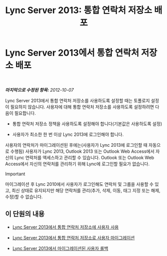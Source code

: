 ﻿---
title: 'Lync Server 2013: 통합 연락처 저장소 배포'
TOCTitle: 통합 연락처 저장소 배포
ms:assetid: 68959d58-ac8a-45de-afcd-b9de2c36799c
ms:mtpsurl: https://technet.microsoft.com/ko-kr/library/JJ204963(v=OCS.15)
ms:contentKeyID: 49303906
ms.date: 08/24/2015
mtps_version: v=OCS.15
ms.translationtype: HT
---

# Lync Server 2013에서 통합 연락처 저장소 배포

 

_**마지막으로 수정된 항목:** 2012-10-07_

Lync Server 2013에서 통합 연락처 저장소를 사용하도록 설정할 때는 토폴로지 설정이 필요하지 않습니다. 사용자에 대해 통합 연락처 저장소를 사용하도록 설정하려면 다음이 필요합니다.

  - 통합 연락처 저장소 정책을 사용하도록 설정해야 합니다(기본값은 사용하도록 설정)

  - 사용자가 최소한 한 번 이상 Lync 2013에 로그인해야 합니다.

사용자의 연락처가 마이그레이션된 후에는(사용자가 Lync 2013에 로그인할 때 자동으로 수행됨) 사용자가 Lync 2013, Outlook 2013 또는 Outlook Web Access에서 자신의 Lync 연락처를 액세스하고 관리할 수 있습니다. Outlook 또는 Outlook Web Access에서 자신의 연락처를 관리하기 위해 Lync에 로그인할 필요가 없습니다.


> [!IMPORTANT]
> 마이그레이션 후 Lync 2010에서 사용자가 로그인해도 연락처 및 그룹을 사용할 수 있고, 최신 상태로 유지되지만 해당 연락처를 관리(추가, 삭제, 이동, 태그 지정 또는 해제, 수정)할 수 없습니다.



## 이 단원의 내용

  - [Lync Server 2013에서 통합 연락처 저장소에 사용자 사용](lync-server-2013-enable-users-for-unified-contact-store.md)

  - [Lync Server 2013에서 통합 연락처 저장소로 사용자 마이그레이션](lync-server-2013-migrate-users-to-unified-contact-store.md)

  - [Lync Server 2013에서 마이그레이션된 사용자 롤백](lync-server-2013-roll-back-migrated-users.md)

